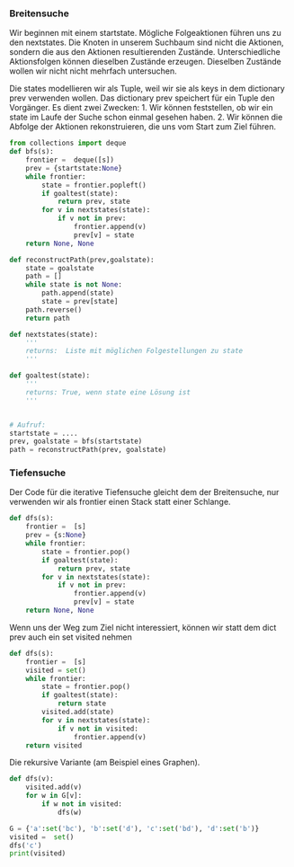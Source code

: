 ### Breitensuche 

Wir beginnen mit einem startstate. Mögliche Folgeaktionen führen uns zu den nextstates. Die Knoten in unserem Suchbaum sind nicht die Aktionen, sondern die aus den Aktionen resultierenden Zustände. Unterschiedliche Aktionsfolgen können dieselben Zustände erzeugen. Dieselben Zustände wollen wir nicht nicht mehrfach untersuchen.

Die states modellieren wir als Tuple, weil wir sie als keys in dem dictionary prev verwenden wollen. Das dictionary prev speichert für ein Tuple den Vorgänger. Es dient zwei Zwecken: 1. Wir können feststellen, ob wir ein state im Laufe der Suche schon einmal gesehen haben. 2. Wir können die Abfolge der Aktionen rekonstruieren, die uns vom Start zum Ziel führen.

```Python
from collections import deque
def bfs(s):
    frontier =  deque([s])
    prev = {startstate:None}
    while frontier:
        state = frontier.popleft()
        if goaltest(state):
            return prev, state
        for v in nextstates(state):
            if v not in prev:
                frontier.append(v)
                prev[v] = state
    return None, None

def reconstructPath(prev,goalstate):
    state = goalstate
    path = []
    while state is not None:
        path.append(state)
        state = prev[state]
    path.reverse()
    return path

def nextstates(state):
    '''
    returns:  Liste mit möglichen Folgestellungen zu state
    '''

def goaltest(state):
    '''
    returns: True, wenn state eine Lösung ist
    '''


# Aufruf:
startstate = ....
prev, goalstate = bfs(startstate)
path = reconstructPath(prev, goalstate)

```


### Tiefensuche

Der Code für die iterative Tiefensuche gleicht dem der Breitensuche, nur verwenden wir als frontier einen Stack statt einer Schlange. 

```Python
def dfs(s):
    frontier =  [s]
    prev = {s:None}
    while frontier:
        state = frontier.pop()  
        if goaltest(state):
            return prev, state
        for v in nextstates(state):
            if v not in prev:
                frontier.append(v)
                prev[v] = state
    return None, None
```

Wenn uns der Weg zum Ziel nicht interessiert, können wir statt dem dict prev auch ein set visited nehmen

```Python
def dfs(s):
    frontier =  [s]
    visited = set()
    while frontier:
        state = frontier.pop()  
        if goaltest(state):
            return state
        visited.add(state)
        for v in nextstates(state):
            if v not in visited:
                frontier.append(v)
    return visited
```

Die rekursive Variante (am Beispiel eines Graphen).

```Python
def dfs(v):  
    visited.add(v)
    for w in G[v]:
        if w not in visited:
            dfs(w) 

G = {'a':set('bc'), 'b':set('d'), 'c':set('bd'), 'd':set('b')}
visited =  set()
dfs('c')
print(visited)

```
